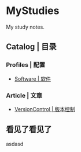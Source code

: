 # MyStudies
My study notes.

## Catalog | 目录

### Profiles | 配置
* [Software | 软件](<./Software/README.md>)

### Article | 文章
* [VersionControl | 版本控制](<./VersionControl/README.md>)


## 看见了看见了


asdasd 